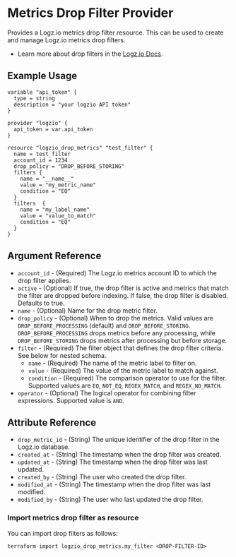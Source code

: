 # Metrics Drop Filter Provider

Provides a Logz.io metrics drop filter resource. This can be used to create and manage Logz.io metrics drop filters.

* Learn more about drop filters in the [Logz.io Docs](https://docs.logz.io/docs/user-guide/data-hub/drop-filters/drop-fiters-metrics/).

## Example Usage
```hcl
variable "api_token" {
  type = string
  description = "your logzio API token"
}

provider "logzio" {
  api_token = var.api_token
}

resource "logzio_drop_metrics" "test_filter" {
  name = test_filter
  account_id = 1234
  drop_policy = "DROP_BEFORE_STORING"
  filters {
    name = "__name__"
    value = "my_metric_name"
    condition = "EQ"
  }
  filters  {
    name = "my_label_name"
    value = "value_to_match"
    condition = "EQ"
  }
}
```

## Argument Reference
* `account_id` - (Required) The Logz.io metrics account ID to which the drop filter applies.
* `active` - (Optional) If true, the drop filter is active and metrics that match the filter are dropped before indexing. If false, the drop filter is disabled. Defaults to true.
* `name` - (Optional) Name for the drop metric filter.
* `drop_policy` - (Optional) When to drop the metrics. Valid values are `DROP_BEFORE_PROCESSING` (default) and `DROP_BEFORE_STORING`. `DROP_BEFORE_PROCESSING` drops metrics before any processing, while `DROP_BEFORE_STORING` drops metrics after processing but before storage.
* `filter` - (Required) The filter object that defines the drop filter criteria. See below for nested schema.
  * `name` - (Required) The name of the metric label to filter on.
  * `value` - (Required) The value of the metric label to match against.
  * `condition` - (Required) The comparison operator to use for the filter. Supported values are `EQ`, `NOT_EQ`, `REGEX_MATCH`, and `REGEX_NO_MATCH`.
* `operator` - (Optional) The logical operator for combining filter expressions. Supported value is `AND`.

## Attribute Reference
* `drop_metric_id` - (String) The unique identifier of the drop filter in the Logz.io database.
* `created_at` - (String) The timestamp when the drop filter was created.
* `updated_at` - (String) The timestamp when the drop filter was last updated.
* `created_by` - (String) The user who created the drop filter.
* `modified_at` - (String) The timestamp when the drop filter was last modified.
* `modified_by` - (String) The user who last updated the drop filter.

### Import metrics drop filter as resource

You can import drop filters as follows:

```
terraform import logzio_drop_metrics.my_filter <DROP-FILTER-ID>
```
